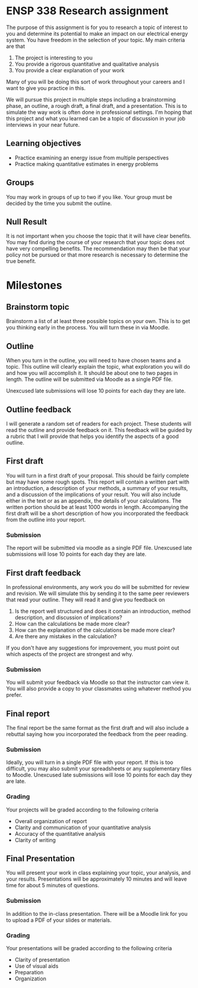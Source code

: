 # ENSP 338 Research assignment

The purpose of this assignment is for you to research a topic of
interest to you and determine its potential to make an impact on our
electrical energy system.
You have freedom in the
selection of your topic.  My main criteria are that

1. The project is interesting to you
2. You provide a rigorous quantitative and qualitative analysis
3. You provide a clear explanation of your work

Many of you will be doing this sort of work throughout your careers and
I want to give you practice in this.

We will pursue this project in multiple steps including a brainstorming
phase, an outline, a rough draft, a final draft, and a presentation.
This is to simulate the way work is often done in professional settings.
I'm hoping that this project and what you learned can be a topic of
discussion in your job interviews in your near future.

## Learning objectives
- Practice examining an energy issue from multiple perspectives
- Practice making quantitative estimates in energy problems

## Groups

You may work in groups of up to two if you like.  Your group must be decided
by the time you submit the outline.

## Null Result

It is not important when you choose the topic that it will have clear
benefits.  You may find during the course of your research that your
topic does not have very compelling benefits.  The recommendation may
then be that your policy not be pursued or that more research is
necessary to determine the true benefit.

# Milestones

## Brainstorm topic

Brainstorm a list of at least three possible topics on your own.
This is to get you thinking early in the process.  You will turn these
in via Moodle.

## Outline

When you turn in the outline, you will need to have chosen teams and a
topic.  This outline will clearly explain the topic, what exploration
you will do and how you will accomplish it.  It should be about one to
two pages in length.  The outline will be submitted via Moodle as a
single PDF file.

Unexcused late submissions will lose 10 points for each day they are
late.

## Outline feedback

I will generate a random set of readers for each project.  These
students will read the outline and provide feedback on it.  This
feedback will be guided by a rubric that I will provide that helps you
identify the aspects of a good outline.


## First draft

You will turn in a first draft of your proposal.  This should be fairly
complete but may have some rough spots.
This report will contain a written part with an introduction, a
description of your methods, a summary of your results, and a discussion
of the implications of your result.  You will also include either in the
text or as an appendix, the details of your calculations.  The written
portion should be at least 1000 words in length.  Accompanying the first
draft will be a short description of how you incorporated the feedback
from the outline into your report.

### Submission
The report will be submitted via moodle as a single PDF file.
Unexcused late submissions will lose 10 points for each day they are
late.

## First draft feedback

In professional
environments, any work you do will be submitted for review and revision.
We will simulate this by sending it to the same peer reviewers that read
your outline.  They will read it and give you feedback on

1. Is the report well structured and does it contain an introduction,
   method description, and discussion of implications?
1. How can the calculations be made more clear?
1. How can the explanation of the calculations be made more clear?
1. Are there any mistakes in the calculation?

If you don't have any suggestions for improvement, you must point out
which aspects of the project are strongest and why.

### Submission
You will submit your feedback via Moodle so that the instructor can view
it.  You will also provide a copy to your classmates using whatever
method you prefer.

## Final report

The final report be the same format as the first draft and will also
include a rebuttal saying how you incorporated the
feedback from the peer reading.

### Submission
Ideally, you will turn in a single PDF file with your report.  If this
is too difficult, you may also
submit your spreadsheets or any supplementary files to Moodle.
Unexcused late submissions will lose 10 points for each day they are
late.


### Grading
Your projects will be graded according to the following criteria

- Overall organization of report
- Clarity and communication of your quantitative analysis
- Accuracy of the quantitative analysis
- Clarity of writing


## Final Presentation

You will present your work in class explaining your topic, your
analysis, and your results.  Presentations will be approximately 10
minutes and will leave time for about 5 minutes of questions.

### Submission

In addition to the in-class presentation.  There will be a Moodle link
for you to upload a PDF of your slides or materials.

### Grading
Your presentations will be graded according to the following criteria

- Clarity of presentation
- Use of visual aids
- Preparation
- Organization

